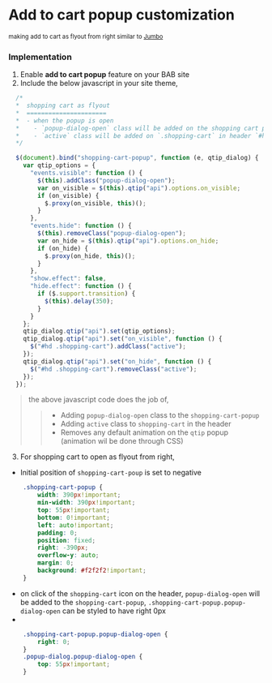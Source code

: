 # Add to cart popup customization
<sub>making add to cart as flyout from right similar to [Jumbo](http://jumbo.ae) </sub>

### Implementation

1. Enable **add to cart popup** feature on your BAB site
2. Include the below javascript in your site theme,
```javascript
  /*
  *  shopping cart as flyout
  *  ======================
  *  - when the popup is open
  *    - `popup-dialog-open` class will be added on the shopping cart popup `.shopping-cart-popup`
  *    - `active` class will be added on `.shopping-cart` in header `#hd`
  */

  $(document).bind("shopping-cart-popup", function (e, qtip_dialog) {
    var qtip_options = {
      "events.visible": function () {
        $(this).addClass("popup-dialog-open");
        var on_visible = $(this).qtip("api").options.on_visible;
        if (on_visible) {
          $.proxy(on_visible, this)();
        }
      },
      "events.hide": function () {
        $(this).removeClass("popup-dialog-open");
        var on_hide = $(this).qtip("api").options.on_hide;
        if (on_hide) {
          $.proxy(on_hide, this)();
        }
      },
      "show.effect": false,
      "hide.effect": function () {
        if ($.support.transition) {
          $(this).delay(350);
        }
      }
    };
    qtip_dialog.qtip("api").set(qtip_options);
    qtip_dialog.qtip("api").set("on_visible", function () {
      $("#hd .shopping-cart").addClass("active");
    });
    qtip_dialog.qtip("api").set("on_hide", function () {
      $("#hd .shopping-cart").removeClass("active");
    });
  });
```
 > the above javascript code does the job of,
  >> - Adding `popup-dialog-open` class to the `shopping-cart-popup`
  >> - Adding `active` class to `shopping-cart` in the header
  >> - Removes any default animation on the `qtip` popup (animation wil be done through CSS)

3.  For shopping cart to open as flyout from right,
  - Initial position of `shopping-cart-poup` is set to negative
```css
    .shopping-cart-popup {
	    width: 390px!important;
	    min-width: 390px!important;
	    top: 55px!important;
	    bottom: 0!important;
	    left: auto!important;
	    padding: 0;
	    position: fixed;
	    right: -390px;
	    overflow-y: auto;
	    margin: 0;
	    background: #f2f2f2!important;
	}
```
  - on click of the `shopping-cart` icon on the header, `popup-dialog-open` will be added to the `shopping-cart-popup`,  `.shopping-cart-popup.popup-dialog-open` can be styled to have right 0px
  - 
```css
	.shopping-cart-popup.popup-dialog-open {
	    right: 0;
	}
	.popup-dialog.popup-dialog-open {
	    top: 55px!important;
	}
```
